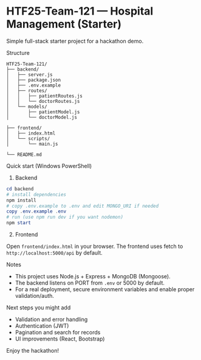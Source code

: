 # HTF25-Team-121 — Hospital Management (Starter)

Simple full-stack starter project for a hackathon demo.

Structure
```
HTF25-Team-121/
├── backend/
│   ├── server.js
│   ├── package.json
│   ├── .env.example
│   ├── routes/
│   │   ├── patientRoutes.js
│   │   └── doctorRoutes.js
│   └── models/
│       ├── patientModel.js
│       └── doctorModel.js

├── frontend/
│   ├── index.html
│   └── scripts/
│       └── main.js

└── README.md
```

Quick start (Windows PowerShell)

1. Backend

```powershell
cd backend
# install dependencies
npm install
# copy .env.example to .env and edit MONGO_URI if needed
copy .env.example .env
# run (use npm run dev if you want nodemon)
npm start
```

2. Frontend

Open `frontend/index.html` in your browser. The frontend uses fetch to `http://localhost:5000/api` by default.

Notes
- This project uses Node.js + Express + MongoDB (Mongoose).
- The backend listens on PORT from `.env` or 5000 by default.
- For a real deployment, secure environment variables and enable proper validation/auth.

Next steps you might add
- Validation and error handling
- Authentication (JWT)
- Pagination and search for records
- UI improvements (React, Bootstrap)

Enjoy the hackathon!
